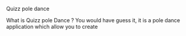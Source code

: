 Quizz pole dance 


What is Quizz pole Dance ? 
You would have guess it, it is a pole dance application which allow you to create 
